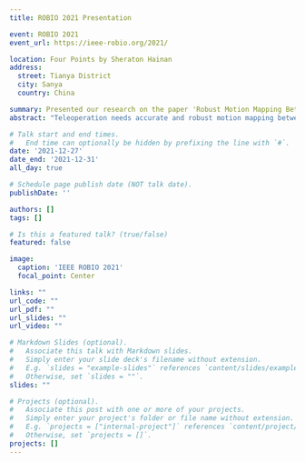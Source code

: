 ```yaml
---
title: ROBIO 2021 Presentation

event: ROBIO 2021
event_url: https://ieee-robio.org/2021/

location: Four Points by Sheraton Hainan
address:
  street: Tianya District
  city: Sanya
  country: China

summary: Presented our research on the paper 'Robust Motion Mapping Between Human and Humanoids Using CycleAutoencoder'.
abstract: "Teleoperation needs accurate and robust motion mapping between human and humanoid motion to generate intuitive robot control with human-like motion. Data-driven methods are often deployed as it can result in intuitive, real time motion mapping. When using these methods, the common focus is on the accuracy of the motion mapping model. However, effort needs to be put into making the mapping model robust in face of noisy or incomplete dataset. In other words, the model needs to learn the generalizable mapping rules, not just be accurate in predicting the training data. To create a robust and accurate model for motion mapping, we developed the novel CycleAutoencoder method. This method simultaneously trains two autoencoders using traditional losses, mixed losses, and cycle losses. These losses allow the autoencoders to reconstruct the motion mutually between humans and humanoids. This allows the method to learn the mapping with improved accuracy and robustness compared to training a traditional autoencoder. The results of human subject involved experiments demonstrated that the CycleAutoencoder method can achieve both accuracy and robustness for the mapping compared with other autoencoder-based mapping methods."

# Talk start and end times.
#   End time can optionally be hidden by prefixing the line with `#`.
date: '2021-12-27'
date_end: '2021-12-31'
all_day: true

# Schedule page publish date (NOT talk date).
publishDate: ''

authors: []
tags: []

# Is this a featured talk? (true/false)
featured: false

image:
  caption: 'IEEE ROBIO 2021'
  focal_point: Center

links: ""
url_code: ""
url_pdf: ""
url_slides: ""
url_video: ""

# Markdown Slides (optional).
#   Associate this talk with Markdown slides.
#   Simply enter your slide deck's filename without extension.
#   E.g. `slides = "example-slides"` references `content/slides/example-slides.md`.
#   Otherwise, set `slides = ""`.
slides: ""

# Projects (optional).
#   Associate this post with one or more of your projects.
#   Simply enter your project's folder or file name without extension.
#   E.g. `projects = ["internal-project"]` references `content/project/deep-learning/index.md`.
#   Otherwise, set `projects = []`.
projects: []
---
```

